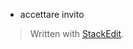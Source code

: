 - accettare invito


> Written with [StackEdit](https://stackedit.io/).
<!--stackedit_data:
eyJoaXN0b3J5IjpbOTE5NDEzMjk0XX0=
-->